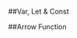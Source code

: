 ##Var, Let & Const

<script src="./01_script.js"></script>

##Arrow Function

<script src="./02_script.js"></script>
